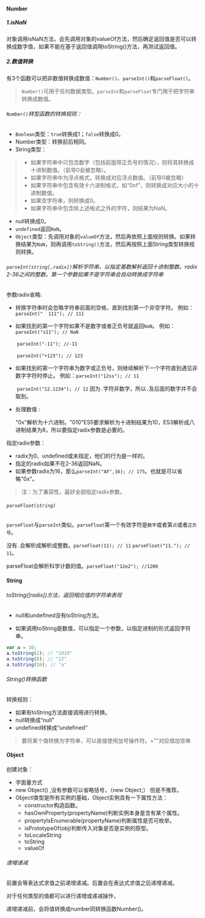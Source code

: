 #### Number

##### 1.isNaN

对象调用isNaN方法，会先调用对象的valueOf方法，然后确定返回值是否可以转换成数字值，如果不能在基于返回值调用toString()方法，再测试返回值。

##### 2.数值转换

有3个函数可以把非数值转换成数值：`Number()`、`parseInt()`和`parseFloat()`。

> `Number()`可用于任何数据类型。`parseInt`和`parseFloat`专门用于把字符串转换成数值。

###### `Number()`转型函数的转换规则：

- `Boolean`类型：`true`转换成1；`false`转换成0。
- Number类型：转换前后相同。
- String类型：

> - 如果字符串中只包含数字（包括前面带正负号的情况），则将其转换成十进制数值。（前导0会被忽略）。
> - 如果字符串中为浮点格式，转换成对应浮点数值。（前导0被忽略）
> - 如果字符串中包含有效十六进制格式，如“0xf”，则转换成对应大小的十进制数值。
> - 如果空字符串，则转换成0。
> - 如果字符串中包含除上述格式之外的字符，则结果为NaN。

- null转换成0。
- `undefined`返回`NaN`。
- `Object`类型：先调用对象的`valueOf`方法，然后再依照上面规则转换。如果转换结果为`NaN`，则再调用`toString()`方法，然后再按照上面String类型转换规则转换。

###### `parseInt(string[,radix])`解析字符串，以指定基数解析返回十进制整数。radix 2-36之间的整数。第一个参数如果不是字符串会自动转换成字符串

参数radix省略:

- 转换字符串时会忽略字符串前面的空格，直到找到第一个非空字符。
  例如：`parseInt("  111"); // 111`

- 如果找到的第一个字符如果不是数字或者正负号就返回`NaN`。
  例如：`parseInt("s11"); // NaN`

  ​			`parseInt("-11"); //-11`

  ​			`parseInt("+123"); // 123`

- 如果找到的第一个字符串为数字或正负号，则继续解析下一个字符直到遇见非数字字符时停止。
  例如：`parseInt("12ss"); // 11`

  ​			`parseInt("12.1234"); // 12` 因为`.`字符非数字，所以`.`及后面的数字并不会取到。

- 处理数值 :

  "0x"解析为十六进制。"010"ES5要求解析为十进制结果为10，ES3解析成八进制结果为8，所以要指定radix参数是必要的。

指定radix参数：

- radix为0、undefined或未指定，他们的行为是一样的。
- 指定的radix如果不在2-36返回NaN。
- 如果参数radix为16，那么`parseInt("AF",16); // 175`。也就是可以省略"0x"。

> 注：为了兼容性，最好全部指定radix参数。

###### `parseFloat(string)`

`parseFloat`与`parseInt`类似。`parseFloat`第一个有效字符是`数字`或者第`点`或者`正负号`。

没有`.`会解析成解析成整数。`parseFloat(11); // 11` `parseFloat("11."); // 11`。

parseFloat会解析科学计数的值。`parseFloat("12e2"); //1200` 

#### String

###### toString([radix])方法，返回相应值的字符串表现

- null和undefined没有toString方法。

- 如果调用toString是数值，可以指定一个参数，以指定进制的形式返回字符串。

```javascript
var a = 10;
a.toString(2); // "1010"
a.toString(8); // "12"
a.toString(16); // "a" 
```

###### String()转换函数

转换规则：

- 如果有toString方法直接调用进行转换。
- null转换成“null”
- undefined转换成“undefined”

> 要将某个值转换为字符串，可以直接使用加号操作符。+""对应值加空串

#### Object

创建对象：

- 字面量方式
- new Object() ,没有参数可以省略括号，（new Object;） 但是不推荐。
- Objectl类型是所有实例的基础，Object实例具有一下属性方法：
  - constructor构造函数。
  - hasOwnProperty(propertyName)判断实例本身是含有某个属性。
  - propertyIsEnumerable(propertyName)判断属性是否可枚举。
  - isPrototypeOf(obj)判断传入对象是否是实例的原型。
  - toLocaleString
  - toString
  - valueOf

###### 递增递减

前置会等表达式求值之前递增递减。后置会在表达式求值之后递增递减。

对于任何类型的值都可以进行递增或递减操作，

递增递减前，会将值转换成number同转换函数Number()。